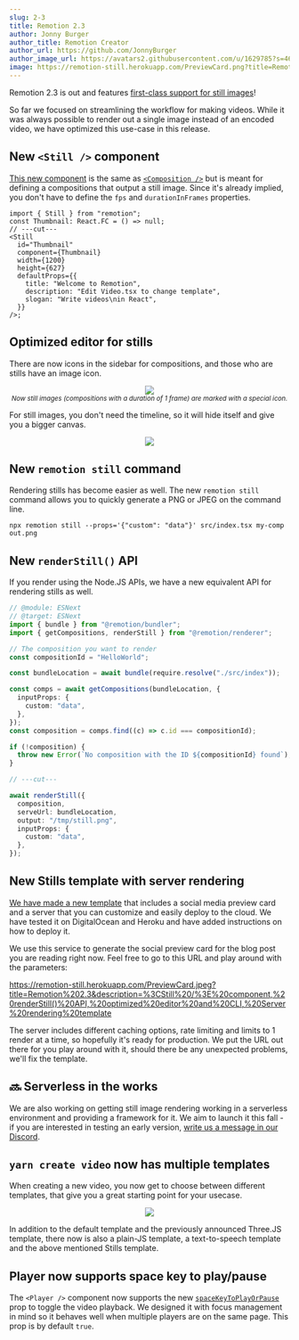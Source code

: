 ```yaml
---
slug: 2-3
title: Remotion 2.3
author: Jonny Burger
author_title: Remotion Creator
author_url: https://github.com/JonnyBurger
author_image_url: https://avatars2.githubusercontent.com/u/1629785?s=460&u=12eb94da6070d00fc924761ce06e3a428d01b7e9&v=4
image: https://remotion-still.herokuapp.com/PreviewCard.png?title=Remotion%202.3&description=%3CStill%20/%3E%20component,%20renderStill()%20API,%20optimized%20editor%20and%20CLI,%20Server%20rendering%20template
---
```


Remotion 2.3 is out and features [first-class support for still images](/docs/stills)!

So far we focused on streamlining the workflow for making videos. While it was always possible to render out a single image instead of an encoded video, we have optimized this use-case in this release.

## New `<Still />` component

[This new component](/docs/still) is the same as [`<Composition />`](/docs/composition) but is meant for defining a compositions that output a still image. Since it's already implied, you don't have to define the `fps` and `durationInFrames` properties.

```tsx twoslash
import { Still } from "remotion";
const Thumbnail: React.FC = () => null;
// ---cut---
<Still
  id="Thumbnail"
  component={Thumbnail}
  width={1200}
  height={627}
  defaultProps={{
    title: "Welcome to Remotion",
    description: "Edit Video.tsx to change template",
    slogan: "Write videos\nin React",
  }}
/>;
```

## Optimized editor for stills

There are now icons in the sidebar for compositions, and those who are stills have an image icon.

<p align="center">
  <img style={{maxWidth: 300}} src="/img/still-thumbnail.png"/> <br/>
  <em><sub>Now still images (compositions with a duration of 1 frame) are marked with a special icon.</sub></em>
</p>

For still images, you don't need the timeline, so it will hide itself and give you a bigger canvas.

<p align="center">
  <img style={{maxWidth: 600}} src="/img/notimeline.png"/> <br/>
</p>

## New `remotion still` command

Rendering stills has become easier as well. The new `remotion still` command allows you to quickly generate a PNG or JPEG on the command line.

```
npx remotion still --props='{"custom": "data"}' src/index.tsx my-comp out.png
```

## New `renderStill()` API

If you render using the Node.JS APIs, we have a new equivalent API for rendering stills as well.

```ts twoslash
// @module: ESNext
// @target: ESNext
import { bundle } from "@remotion/bundler";
import { getCompositions, renderStill } from "@remotion/renderer";

// The composition you want to render
const compositionId = "HelloWorld";

const bundleLocation = await bundle(require.resolve("./src/index"));

const comps = await getCompositions(bundleLocation, {
  inputProps: {
    custom: "data",
  },
});
const composition = comps.find((c) => c.id === compositionId);

if (!composition) {
  throw new Error(`No composition with the ID ${compositionId} found`);
}

// ---cut---

await renderStill({
  composition,
  serveUrl: bundleLocation,
  output: "/tmp/still.png",
  inputProps: {
    custom: "data",
  },
});
```

## New Stills template with server rendering

[We have made a new template](https://github.com/remotion-dev/template-still) that includes a social media preview card and a server that you can customize and easily deploy to the cloud. We have tested it on DigitalOcean and Heroku and have added instructions on how to deploy it.

We use this service to generate the social preview card for the blog post you are reading right now. Feel free to go to this URL and play around with the parameters:

https://remotion-still.herokuapp.com/PreviewCard.jpeg?title=Remotion%202.3&description=%3CStill%20/%3E%20component,%20renderStill()%20API,%20optimized%20editor%20and%20CLI,%20Server%20rendering%20template

The server includes different caching options, rate limiting and limits to 1 render at a time, so hopefully it's ready for production. We put the URL out there for you play around with it, should there be any unexpected problems, we'll fix the template.

## 🔜 Serverless in the works

We are also working on getting still image rendering working in a serverless environment and providing a framework for it. We aim to launch it this fall - if you are interested in testing an early version, [write us a message in our Discord](https://remotion.dev/discord).

## `yarn create video` now has multiple templates

When creating a new video, you now get to choose between different templates, that give you a great starting point for your usecase.

<p align="center">
  <img style={{maxWidth: 600}} src="/img/yarncreatetemplate.png"/> <br/>
</p>

In addition to the default template and the previously announced Three.JS template, there now is also a plain-JS template, a text-to-speech template and the above mentioned Stills template.

## Player now supports space key to play/pause

The `<Player />` component now supports the new [`spaceKeyToPlayOrPause`](https://www.remotion.dev/docs/player/#spacekeytoplayorpause) prop to toggle the video playback. We designed it with focus management in mind so it behaves well when multiple players are on the same page. This prop is by default `true`.

